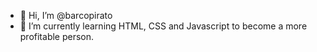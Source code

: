 - 👋 Hi, I’m @barcopirato
- 🌱 I’m currently learning HTML, CSS and Javascript to become a more profitable person.


<!---
barcopirato/barcopirato is a ✨ special ✨ repository because its `README.md` (this file) appears on your GitHub profile.
You can click the Preview link to take a look at your changes.
--->
